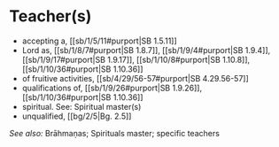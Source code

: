 # Teacher(s)

* accepting a, [[sb/1/5/11#purport|SB 1.5.11]]
* Lord as, [[sb/1/8/7#purport|SB 1.8.7]], [[sb/1/9/4#purport|SB 1.9.4]], [[sb/1/9/17#purport|SB 1.9.17]], [[sb/1/10/8#purport|SB 1.10.8]], [[sb/1/10/36#purport|SB 1.10.36]]
* of fruitive activities, [[sb/4/29/56-57#purport|SB 4.29.56-57]]
* qualifications of, [[sb/1/9/26#purport|SB 1.9.26]], [[sb/1/10/36#purport|SB 1.10.36]]
* spiritual. See: Spiritual master(s)
* unqualified, [[bg/2/5|Bg. 2.5]]

*See also:* Brāhmaṇas; Spirituals master; specific teachers
